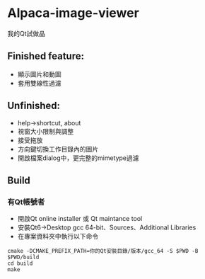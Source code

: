 # Alpaca-image-viewer

我的Qt試做品

## Finished feature:
* 顯示圖片和動圖
* 套用雙線性過濾

## Unfinished:
* help->shortcut, about
* 視窗大小限制與調整
* 接受拖放
* 方向鍵切換工作目錄內的圖片
* 開啟檔案dialog中，更完整的mimetype過濾

## Build
### 有Qt帳號者
* 開啟Qt online installer 或 Qt maintance tool
* 安裝Qt6->Desktop gcc 64-bit、Sources、Additional Libraries
* 在專案資料夾中執行以下命令
```
cmake -DCMAKE_PREFIX_PATH=你的Qt安裝目錄/版本/gcc_64 -S $PWD -B $PWD/build
cd build
make
```
